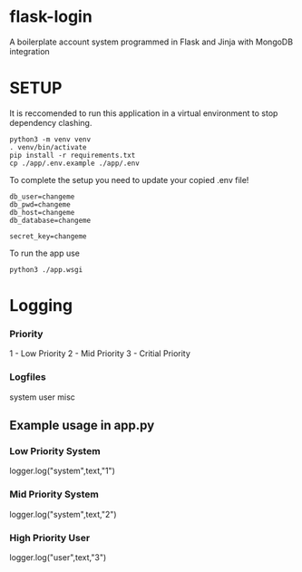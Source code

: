 # flask-login
A boilerplate account system programmed in Flask and Jinja with MongoDB integration


# SETUP

It is reccomended to run this application in a virtual environment to stop dependency clashing.

```
python3 -m venv venv
. venv/bin/activate
pip install -r requirements.txt
cp ./app/.env.example ./app/.env  
```

To complete the setup you need to update your copied .env file!

```
db_user=changeme
db_pwd=changeme
db_host=changeme
db_database=changeme

secret_key=changeme
```

To run the app use
```
python3 ./app.wsgi
```


# Logging 

### Priority
  
  1 - Low Priority
  2 - Mid Priority
  3 - Critial Priority

### Logfiles
   system
   user
   misc

## Example usage in app.py

### Low Priority System
   logger.log("system",text,"1")

### Mid Priority System
   logger.log("system",text,"2")

### High Priority User
   logger.log("user",text,"3")
